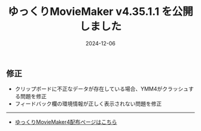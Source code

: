 ﻿---
title: ゆっくりMovieMaker v4.35.1.1 を公開しました
date: 2024-12-06
tags: [YMM4,お知らせ]
---
## 修正
- クリップボードに不正なデータが存在している場合、YMM4がクラッシュする問題を修正
- フィードバック欄の環境情報が正しく表示されない問題を修正

---

- [ゆっくりMovieMaker4配布ページはこちら](../index.md)